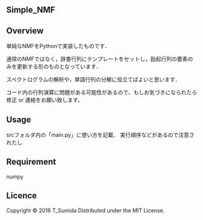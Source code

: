 ## Simple_NMF

## Overview
単純なNMFをPythonで実装したものです．

通常のNMFではなく，辞書行列にテンプレートをセットし，励起行列の要素のみを更新する形のものとなっています．

スペクトログラムの解析や，単語行列の分解に役立てばよいと思います．

コード内の行列演算に問題がある可能性があるので、もしお気づきになられたら修正 or 連絡をお願い致します。

## Usage
srcフォルダ内の「main.py」に使い方を記載．
実行順序などがあるので注意されたし

## Requirement
numpy


## Licence
Copyright © 2016 T_Sumida Distributed under the MIT License.
